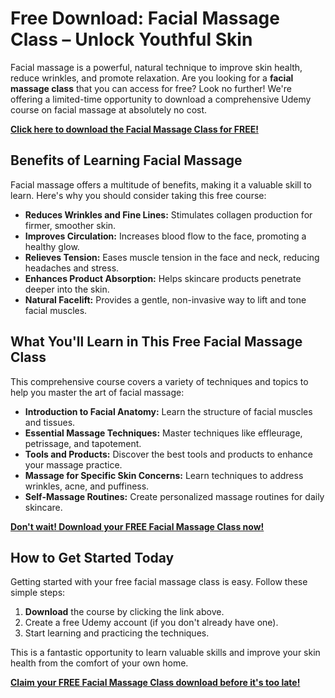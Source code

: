# Free Download: Facial Massage Class – Unlock Youthful Skin

Facial massage is a powerful, natural technique to improve skin health, reduce wrinkles, and promote relaxation. Are you looking for a **facial massage class** that you can access for free? Look no further! We're offering a limited-time opportunity to download a comprehensive Udemy course on facial massage at absolutely no cost.

[**Click here to download the Facial Massage Class for FREE!**](https://udemywork.com/facial-massage-class)

## Benefits of Learning Facial Massage

Facial massage offers a multitude of benefits, making it a valuable skill to learn. Here's why you should consider taking this free course:

*   **Reduces Wrinkles and Fine Lines:** Stimulates collagen production for firmer, smoother skin.
*   **Improves Circulation:** Increases blood flow to the face, promoting a healthy glow.
*   **Relieves Tension:** Eases muscle tension in the face and neck, reducing headaches and stress.
*   **Enhances Product Absorption:** Helps skincare products penetrate deeper into the skin.
*   **Natural Facelift:** Provides a gentle, non-invasive way to lift and tone facial muscles.

## What You'll Learn in This Free Facial Massage Class

This comprehensive course covers a variety of techniques and topics to help you master the art of facial massage:

*   **Introduction to Facial Anatomy:** Learn the structure of facial muscles and tissues.
*   **Essential Massage Techniques:** Master techniques like effleurage, petrissage, and tapotement.
*   **Tools and Products:** Discover the best tools and products to enhance your massage practice.
*   **Massage for Specific Skin Concerns:** Learn techniques to address wrinkles, acne, and puffiness.
*   **Self-Massage Routines:** Create personalized massage routines for daily skincare.

[**Don't wait! Download your FREE Facial Massage Class now!**](https://udemywork.com/facial-massage-class)

## How to Get Started Today

Getting started with your free facial massage class is easy. Follow these simple steps:

1.  **Download** the course by clicking the link above.
2.  Create a free Udemy account (if you don't already have one).
3.  Start learning and practicing the techniques.

This is a fantastic opportunity to learn valuable skills and improve your skin health from the comfort of your own home.

**[Claim your FREE Facial Massage Class download before it's too late!](https://udemywork.com/facial-massage-class)**
